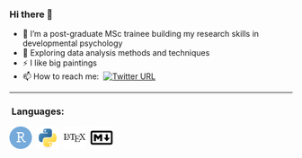 ### Hi there 👋

- 🔭 I’m a post-graduate MSc trainee building my research skills in developmental psychology
- 🌱 Exploring data analysis methods and techniques
- ⚡ I like big paintings
- 📫 How to reach me: &nbsp;[![Twitter URL](https://img.shields.io/twitter/url?style=social&url=https%3A%2F%2Ftwitter.com%2Fspecimen049)](https://twitter.com/specimen049)

---
### &nbsp;Languages:
<img src="https://github.com/devicons/devicon/blob/master/icons/rstudio/rstudio-original.svg" title="RStudio" alt="RStudio" width="40" height="40"/>&nbsp;
<img src="https://github.com/devicons/devicon/blob/master/icons/python/python-original.svg" title="MPython" alt="Python" width="40" height="40"/>&nbsp;
<img src="https://github.com/devicons/devicon/blob/master/icons/latex/latex-original.svg" title="LaTeX" alt="LaTeX" width="40" height="40"/>&nbsp;
<img src="https://github.com/devicons/devicon/blob/master/icons/markdown/markdown-original.svg" title="Markdown" alt="Markdown" width="40" height="40"/>&nbsp;

